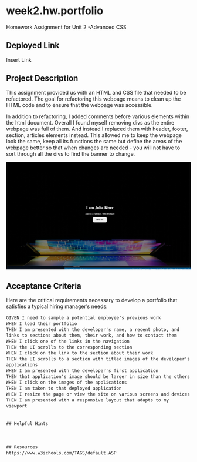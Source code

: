 # week2.hw.portfolio
Homework Assignment for Unit 2 -Advanced CSS

## Deployed Link
Insert Link



## Project Description

This assignment provided us with an HTML and CSS file that needed to be refactored. The goal for refactoring this webpage means to clean up the HTML code and to ensure that the webpage was accessible. 

In addition to refactoring, I added comments before various elements within the html document. Overall I found myself removing divs as the entire webpage was full of them. And instead I replaced them with header, footer, section, articles elements instead. This allowed me to keep the webpage look the same, keep all its functions the same but define the areas of the webpage better so that when changes are needed - you will not have to sort through all the divs to find the banner to change.


![](assets/images/Unit2.png)

## Acceptance Criteria

Here are the critical requirements necessary to develop a portfolio that satisfies a typical hiring manager’s needs:

```
GIVEN I need to sample a potential employee's previous work
WHEN I load their portfolio
THEN I am presented with the developer's name, a recent photo, and links to sections about them, their work, and how to contact them
WHEN I click one of the links in the navigation
THEN the UI scrolls to the corresponding section
WHEN I click on the link to the section about their work
THEN the UI scrolls to a section with titled images of the developer's applications
WHEN I am presented with the developer's first application
THEN that application's image should be larger in size than the others
WHEN I click on the images of the applications
THEN I am taken to that deployed application
WHEN I resize the page or view the site on various screens and devices
THEN I am presented with a responsive layout that adapts to my viewport


## Helpful Hints



## Resources
https://www.w3schools.com/TAGS/default.ASP



